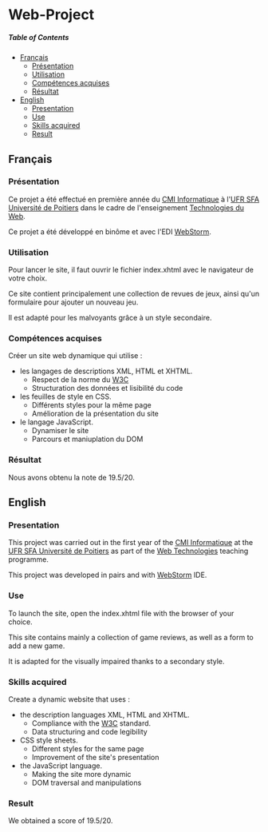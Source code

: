 # Web-Project

##### Table of Contents
* [Français](#fr)
  * [Présentation](#fr_pr)
  * [Utilisation](#fr_ut)
  * [Compétences acquises](#fr_cp)
  * [Résultat](#fr_rs)
* [English](#en)
  * [Presentation](#en_pr)
  * [Use](#en_u)
  * [Skills acquired](#en_sk)
  * [Result](#en_rs)

<a name="fr"/>

## Français

<a name="fr_pr"/>

### Présentation

Ce projet a été effectué en première année du [CMI Informatique](http://formations.univ-poitiers.fr/fr/index/autre-diplome-niveau-master-AM/autre-diplome-niveau-master-AM/cmi-informatique-JD2XQGVY.html) à l'[UFR SFA Université de Poitiers](https://sfa.univ-poitiers.fr/) dans le cadre de l'enseignement [Technologies du Web](http://formations.univ-poitiers.fr/fr/index/autre-diplome-niveau-master-AM/autre-diplome-niveau-master-AM/cmi-informatique-JD2XQGVY/specialite-s2-K5C6CNJ4/technologies-du-web-1-JB1YC60E.html).

Ce projet a été développé en binôme et avec l'EDI [WebStorm](https://www.jetbrains.com/fr-fr/webstorm/).

<a name="fr_ut"/>

### Utilisation

Pour lancer le site, il faut ouvrir le fichier index.xhtml avec le navigateur de votre choix.

Ce site contient principalement une collection de revues de jeux, ainsi qu'un formulaire pour ajouter un nouveau jeu.

Il est adapté pour les malvoyants grâce à un style secondaire.

<a name="fr_cp"/>

### Compétences acquises

Créer un site web dynamique qui utilise :
* les langages de descriptions XML, HTML et XHTML.
  * Respect de la norme du [W3C](https://validator.w3.org/)
  * Structuration des données et lisibilité du code
* les feuilles de style en CSS.
  * Différents styles pour la même page
  * Amélioration de la présentation du site
* le langage JavaScript.
  * Dynamiser le site
  * Parcours et maniuplation du DOM

<a name="fr_rs"/>

### Résultat

Nous avons obtenu la note de 19.5/20.

<a name="en"/>

## English

<a name="en_pr"/>

### Presentation

This project was carried out in the first year of the [CMI Informatique](http://formations.univ-poitiers.fr/fr/index/autre-diplome-niveau-master-AM/autre-diplome-niveau-master-AM/cmi-informatique-JD2XQGVY.html) at the [UFR SFA Université de Poitiers](https://sfa.univ-poitiers.fr/) as part of the [Web Technologies](http://formations.univ-poitiers.fr/fr/index/autre-diplome-niveau-master-AM/autre-diplome-niveau-master-AM/cmi-informatique-JD2XQGVY/specialite-s2-K5C6CNJ4/technologies-du-web-1-JB1YC60E.html) teaching programme.

This project was developed in pairs and with [WebStorm](https://www.jetbrains.com/fr-fr/webstorm/) IDE.

<a name="en_u"/>

### Use

To launch the site, open the index.xhtml file with the browser of your choice.

This site contains mainly a collection of game reviews, as well as a form to add a new game.

It is adapted for the visually impaired thanks to a secondary style.

<a name="en_sk"/>

### Skills acquired

Create a dynamic website that uses :
* the description languages XML, HTML and XHTML.
  * Compliance with the [W3C](https://validator.w3.org/) standard.
  * Data structuring and code legibility
* CSS style sheets.
  * Different styles for the same page
  * Improvement of the site's presentation
* the JavaScript language.
  * Making the site more dynamic
  * DOM traversal and manipulations
  
<a name="en_rs"/>

### Result

We obtained a score of 19.5/20.
